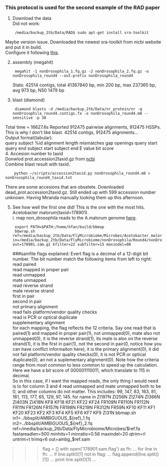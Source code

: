 ### This protocol is used for the second example of the RAD paper
 
1. Download the data  
Did not work:  
		
		/media/backup_2tb/Data/RAD$ sudo apt-get install sra-toolkit 
Maybe version issue.
Downloaded the newest sra-toolkit from nicbi website and put it in build.  
Configure it following [this](https://github.com/ncbi/sra-tools/wiki/Toolkit-Configuration).

2. assembly (megahit)  

		megahit -1 nonDrosophila_1.fq.gz -2 nonDrosophila_2.fq.gz -o nonDrosophila_round4 --out-prefix nonDrosophila_round4

	Stats: 42514 contigs, total 41367840 bp, min 200 bp, max 237365 bp, avg 973 bp, N50 1479 bp  

3. blast (diamond) 

		diamond blastx -d /media/backup_2tb/Data/nr_protein/nr -q nonDrosophila_round4.contigs.fa -o nonDrosophila_round4.m8 --sensitive -p 30
Total time = 16627.6s
Reported 912475 pairwise alignments, 912475 HSSPs. This is why I don't like blast. 42514 contigs, 912475 alignments...  
Output format(tabular):   
query 	subject 	%id 	alignment
length
	mismatches 	gap
openings 	query
start query
end subject
start subject
end 	E
value
	bit
score  
4. Accesion number to taxid  
   Donwlod prot.accession2taxid.gz from [ncbi](ftp://ftp.ncbi.nih.gov/pub/taxonomy/accession2taxid/)  
   Combine blast result with taxid.  
   	
   		python ~/scripts/accession2taxid.py nonDrosophila_round4.m8 > nonDrosophila_round4_taxid.txt
There are some accesions that are obselete.
Downloaded dead_prot.accession2taxid.gz. Still ended up with 599 accession number unknown. Having Miranda manually looking them up this afternoon.

5. See how well the first one did!
This is the one with the most hits. Acetobacter malorum(taxid=178901).  
i. map non_drosophila reads to the A.malorum genome [here](https://github.com/voutcn/megahit/wiki/An-example-of-real-assembly). 

		export PATH=$PATH:/home/hfan/build/bbmap
		bbwrap.sh ref=/media/backup_2tb/Data/FlyMicrobiome/Microbes/Acetobacter_malorum.fa.gz in=/media/backup_2tb/Data/FlyMicrobiome/nonDrosophila/Round4/nonDrosophila_#.fq.gz out=178901.sam.gz kfilter=22 subfilter=15 maxindel=80
	###samfile flags explained:
	Evert flag is a decimal of a 12-digit bit number. The bit number match the following items from left to right:  
	read paired  
  read mapped in proper pair  
  read unmapped  
  mate unmapped  
  read reverse strand  
  mate reverse strand  
  first in pair  
  second in pair  
  not primary alignment  
  read fails platform/vendor quality checks  
  read is PCR or optical duplicate  
  supplementary alignment  
  for each mapping, the flag reflects the 12 criteria. Say one read that is paired(1) and mapped in proper pair(1), not unmapped(0), mate also not unmapped(0), it is the reverse strand(1), its mate is also on the reverse strand(1), it is the first in pair(1), not the second in pair(0, notice how you can have conflict informaiton here), it is the primary alignment(0), it did not fail platform/vendor quality checks(0), it is not PCR or optical duplicate(0), an not a suplementary alignment(0). Note how the criteria range from most common to less common to speed up the calculation. Here we have a bit score of 000001110011, which translate to 115 in decimal.  
  So in this case, if I want the mapped reads, the only thing I would need is to for column 3 and 4 read unmapped and mate unmapped both to be 0, and other columns do not matter. This includes: 99, 147, 83, 163, 81, 161, 113, 177, 65, 129, 97, 145.
		for name in ZI197N ZI256N ZI274N ZI366N ZI403N ZI418N KF8 KF18 KF21 KF22 KF24 FR109N FR110N FR112N FR11N FR126N FR157N FR198N FR219N FR312N FR59N KF10 KF11 KF1 KF20 KF23 KF2 KF3 KF4 KF5 KF6 KF7 KF9 ZI31N
		bbmap.sh in1=../bbsplit/AMBIGUOUS_${ref}_1.fq in2=../bbsplit/AMBIGUOUS_${ref}_2.fq ref=/media/backup_2tb/Data/FlyMicrobiome/Microbes/$ref.fa fastareadlen=500 minhits=1 minratio=0.56 maxindel=20 qtrim=rl untrim=t trimq=6 out=ambg_$ref.sam

>>> flag = []
>>> with open('178901.sam.flag') as fh:
...     for line in fh:
...             if line.split()[1] not in flag:
...                     flag.append(line.split()[1])
...                     print line.split()[1]
... 
